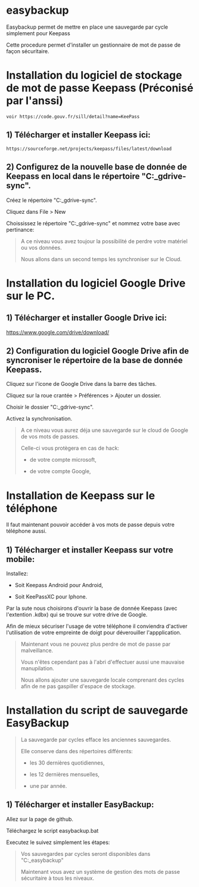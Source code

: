# easybackup
Easybackup permet de mettre en place une sauvegarde par cycle simplement pour Keepass



Cette procedure permet d'installer un gestionnaire de mot de passe de façon sécuritaire.

# Installation du logiciel de stockage de mot de passe Keepass (Préconisé par l'anssi)
	voir https://code.gouv.fr/sill/detail?name=KeePass
	
## 1) Télécharger et installer Keepass ici:

	https://sourceforge.net/projects/keepass/files/latest/download
	
## 2) Configurez de la nouvelle base de donnée de Keepass en local dans le répertoire "C:\_gdrive-sync\".

Créez le répertoire "C:\_gdrive-sync\".

Cliquez dans File > New 

Choississez le répertoire "C:\_gdrive-sync\" et nommez votre base avec pertinance:


> A ce niveau vous avez toujour la possibilité de perdre votre matériel ou vos données.
>
> Nous allons dans un second temps les synchroniser sur le Cloud.


# Installation du logiciel Google Drive sur le PC.

## 1) Télécharger et installer Google Drive ici:

https://www.google.com/drive/download/

## 2) Configuration du logiciel Google Drive afin de syncroniser le répertoire de la base de donnée Keepass.

Cliquez sur l'icone de Google Drive dans la barre des tâches.

Cliquez sur la roue crantée > Préférences > Ajouter un dossier.

Choisir le dossier "C:\_gdrive-sync\".

Activez la synchronisation.


> A ce niveau vous aurez déja une sauvegarde sur le cloud de Google de vos mots de passes.
>
> Celle-ci vous protègera en cas de hack:
>
> - de votre compte microsoft,
>
> - de votre compte Google,

# Installation de Keepass sur le téléphone

Il faut maintenant pouvoir accéder à vos mots de passe depuis votre téléphone aussi.
 
## 1) Télécharger et installer Keepass sur votre mobile:

Installez:

 - Soit Keepass Android pour Android,
 
 - Soit KeePassXC pour Iphone.

Par la sute nous choisirons d'ouvrir la base de donnée Keepass (avec l'extention .kdbx) qui se trouve sur votre drive de Google.

Afin de mieux sécuriser l'usage de votre téléphone il conviendra d'activer l'utilisation de votre empreinte de doigt pour déverouiller l'appplication.


> Maintenant vous ne pouvez plus perdre de mot de passe par malveillance.
>
> Vous n'êtes cependant pas à l'abri d'effectuer aussi une mauvaise manupilation.
>
> Nous allons ajouter une sauvegarde locale comprenant des cycles afin de ne pas gaspiller d'espace de stockage.


# Installation du script de sauvegarde EasyBackup

> La sauvegarde par cycles efface les anciennes sauvegardes.
>
> Elle conserve dans des répertoires différents:
>
> - les 30 dernières quotidiennes,
>
> - les 12 dernières mensuelles,
>
> - une par année.
 
## 1) Télécharger et installer EasyBackup:

Allez sur la page de github.

Téléchargez le script easybackup.bat

Executez le suivez simplement les étapes:



> Vos sauvegardes par cycles seront disponibles dans "C:\_easybackup"
>
> Maintenant vous avez un système de gestion des mots de passe sécuritaire à tous les niveaux.
